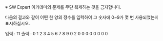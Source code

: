 ※ SW Expert 아카데미의 문제를 무단 복제하는 것을 금지합니다.


다음의 결과와 같이 어떤 한 양의 정수를 입력하여 그 숫자에 0~9가 몇 번 사용되었는지 표시하십시오.
 
입력 : 11
출력 :
0 1 2 3 4 5 6 7 8 9
0 2 0 0 0 0 0 0 0 0